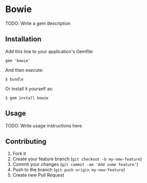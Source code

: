 # Bowie

TODO: Write a gem description

## Installation

Add this line to your application's Gemfile:

    gem 'bowie'

And then execute:

    $ bundle

Or install it yourself as:

    $ gem install bowie

## Usage

TODO: Write usage instructions here

## Contributing

1. Fork it
2. Create your feature branch (`git checkout -b my-new-feature`)
3. Commit your changes (`git commit -am 'Add some feature'`)
4. Push to the branch (`git push origin my-new-feature`)
5. Create new Pull Request
